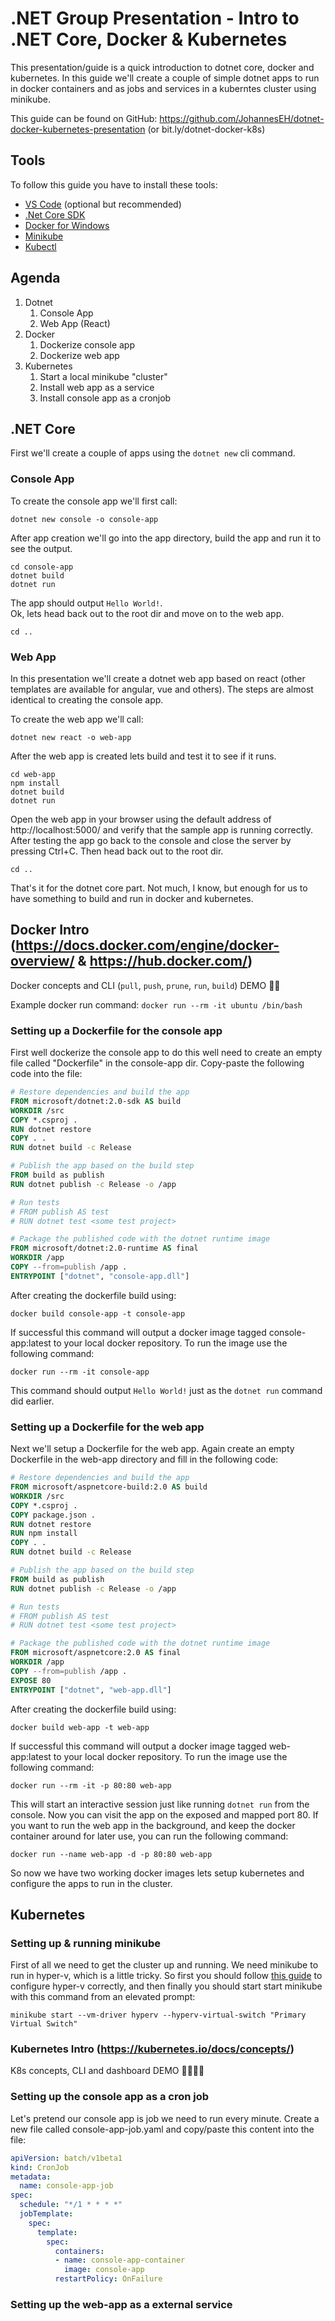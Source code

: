 # .NET Group Presentation - Intro to .NET Core, Docker & Kubernetes

This presentation/guide is a quick introduction to dotnet core, docker and kubernetes. In this guide we'll create a couple of simple dotnet apps to run in docker containers and as jobs and services in a kuberntes cluster using minikube.

This guide can be found on GitHub: https://github.com/JohannesEH/dotnet-docker-kubernetes-presentation (or bit.ly/dotnet-docker-k8s)

## Tools

To follow this guide you have to install these tools:

* [VS Code](https://code.visualstudio.com/) (optional but recommended)
* [.Net Core SDK](https://www.microsoft.com/net/learn/get-started/windows)
* [Docker for Windows](https://www.docker.com/docker-windows)
* [Minikube](https://github.com/kubernetes/minikube)
* [Kubectl](https://kubernetes.io/docs/tasks/tools/install-kubectl/)

## Agenda

1. Dotnet
    1. Console App
    2. Web App (React)
2. Docker
    1. Dockerize console app
    2. Dockerize web app
3. Kubernetes 
    1. Start a local minikube "cluster"
    2. Install web app as a service
    3. Install console app as a cronjob

## .NET Core

First we'll create a couple of apps using the `dotnet new` cli command.

### Console App

To create the console app we'll first call:
```shell
dotnet new console -o console-app
```

After app creation we'll go into the app directory, build the app and run it to see the output.

```shell
cd console-app
dotnet build
dotnet run
```
The app should output `Hello World!`.  
Ok, lets head back out to the root dir and move on to the web app.

```shell
cd ..
```

### Web App

In this presentation we'll create a dotnet web app based on react (other templates are available for angular, vue and others). The steps are almost identical to creating the console app.

To create the web app we'll call:

```shell
dotnet new react -o web-app
```

After the web app is created lets build and test it to see if it runs.

```shell
cd web-app
npm install
dotnet build
dotnet run
```

Open the web app in your browser using the default address of http://localhost:5000/ and verify that the sample app is running correctly. After testing the app go back to the console and close the server by pressing Ctrl+C. Then head back out to the root dir.

```shell
cd ..
```

That's it for the dotnet core part. Not much, I know, but enough for us to have something to build and run in docker and kubernetes.

## Docker Intro (https://docs.docker.com/engine/docker-overview/ & https://hub.docker.com/)

Docker concepts and CLI (`pull`, `push`, `prune`, `run`, `build`) DEMO 🤞🔥

Example docker run command: `docker run --rm -it ubuntu /bin/bash`

### Setting up a Dockerfile for the console app

First well dockerize the console app to do this well need to create an empty file called "Dockerfile" in the console-app dir. Copy-paste the following code into the file:

```dockerfile
# Restore dependencies and build the app
FROM microsoft/dotnet:2.0-sdk AS build
WORKDIR /src
COPY *.csproj .
RUN dotnet restore
COPY . .
RUN dotnet build -c Release

# Publish the app based on the build step
FROM build as publish
RUN dotnet publish -c Release -o /app

# Run tests
# FROM publish AS test
# RUN dotnet test <some test project>

# Package the published code with the dotnet runtime image
FROM microsoft/dotnet:2.0-runtime AS final
WORKDIR /app
COPY --from=publish /app .
ENTRYPOINT ["dotnet", "console-app.dll"]
```

After creating the dockerfile build using:

```shell
docker build console-app -t console-app
```

If successful this command will output a docker image tagged console-app:latest to your local docker repository. To run the image use the following command:

```shell
docker run --rm -it console-app
```

This command should output `Hello World!` just as the `dotnet run` command did earlier.

### Setting up a Dockerfile for the web app

Next we'll setup a Dockerfile for the web app. Again create an empty Dockerfile in the web-app directory and fill in the following code:

```dockerfile
# Restore dependencies and build the app
FROM microsoft/aspnetcore-build:2.0 AS build
WORKDIR /src
COPY *.csproj .
COPY package.json .
RUN dotnet restore
RUN npm install
COPY . .
RUN dotnet build -c Release

# Publish the app based on the build step
FROM build as publish
RUN dotnet publish -c Release -o /app

# Run tests
# FROM publish AS test
# RUN dotnet test <some test project>

# Package the published code with the dotnet runtime image
FROM microsoft/aspnetcore:2.0 AS final
WORKDIR /app
COPY --from=publish /app .
EXPOSE 80
ENTRYPOINT ["dotnet", "web-app.dll"]
```

After creating the dockerfile build using:

```shell
docker build web-app -t web-app
```

If successful this command will output a docker image tagged web-app:latest to your local docker repository. To run the image use the following command:

```shell
docker run --rm -it -p 80:80 web-app
```

This will start an interactive session just like running `dotnet run` from the console. Now you can visit the app on the exposed and mapped port 80. If you want to run the web app in the background, and keep the docker container around for later use, you can run the following command:

```shell
docker run --name web-app -d -p 80:80 web-app
```

So now we have two working docker images lets setup kubernetes and configure the apps to run in the cluster.

## Kubernetes

### Setting up & running minikube

First of all we need to get the cluster up and running. We need minikube to run in hyper-v, which is a little tricky. So first you should follow [this guide](https://medium.com/@JockDaRock/minikube-on-windows-10-with-hyper-v-6ef0f4dc158c) to configure hyper-v correctly, and then finally you should start start minikube with this command from an elevated prompt:

```shell
minikube start --vm-driver hyperv --hyperv-virtual-switch "Primary Virtual Switch"
```

### Kubernetes Intro (https://kubernetes.io/docs/concepts/)

K8s concepts, CLI and dashboard DEMO 🤞🤞🔥🔥

### Setting up the console app as a cron job

Let's pretend our console app is job we need to run every minute. Create a new file called console-app-job.yaml and copy/paste this content into the file:

```yaml
apiVersion: batch/v1beta1
kind: CronJob
metadata:
  name: console-app-job
spec:
  schedule: "*/1 * * * *"
  jobTemplate:
    spec:
      template:
        spec:
          containers:
          - name: console-app-container
            image: console-app
          restartPolicy: OnFailure
```

### Setting up the web-app as a external service
